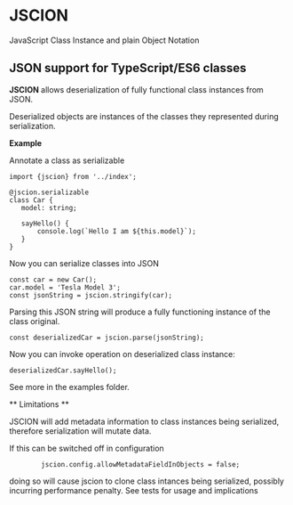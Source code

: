# JSCION

JavaScript Class Instance and plain Object Notation

## JSON support for TypeScript/ES6 classes  



**JSCION** allows deserialization of fully functional class instances from JSON.
 
Deserialized objects are instances of the classes they represented during serialization.   
 
 
**Example**
 
Annotate a class as serializable
 
 ````
import {jscion} from '../index';

@jscion.serializable
class Car {
    model: string;

    sayHello() {
        console.log(`Hello I am ${this.model}`);
    }
}
````

Now you can serialize classes into JSON

````
const car = new Car();
car.model = 'Tesla Model 3';
const jsonString = jscion.stringify(car);

````

Parsing this JSON string will produce a fully functioning instance of the class original. 


````
const deserializedCar = jscion.parse(jsonString);
````

Now you can invoke operation on deserialized class instance:

````
deserializedCar.sayHello();
````

See more in the examples folder.


** Limitations **

JSCION will add metadata information to class instances being serialized, therefore serialization will mutate data.

If this can be switched off in configuration

```
        jscion.config.allowMetadataFieldInObjects = false;
``` 

doing so will cause jscion to clone class intances being serialized, possibly incurring performance penalty.
See tests for usage and implications
